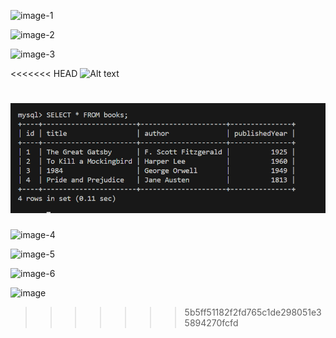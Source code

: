 ![image-1](https://github.com/aasurjya/BookSelfManager/assets/44926849/8c9b3f12-9dd0-4892-9386-3ffadce500cf)


![image-2](https://github.com/aasurjya/BookSelfManager/assets/44926849/c88c2e04-7217-45cb-8857-f8fa7d7f25bd)


![image-3](https://github.com/aasurjya/BookSelfManager/assets/44926849/20b553a9-4d42-4f99-807d-f8cefc8a6f66)


<<<<<<< HEAD
![Alt text](image-6.png)

![Alt text](image.png)
=======
![image-4](https://github.com/aasurjya/BookSelfManager/assets/44926849/a41edc7d-72d2-48cb-a865-7f6f714797db)


![image-5](https://github.com/aasurjya/BookSelfManager/assets/44926849/a3dcc1bb-4192-4bcc-9c51-55dd2a2acabc)


![image-6](https://github.com/aasurjya/BookSelfManager/assets/44926849/f6c079a2-df88-4945-9c56-ac48640b4ac4)



![image](https://github.com/aasurjya/BookSelfManager/assets/44926849/d5311994-2e69-4278-a1d5-266c204d7fa9)
>>>>>>> 5b5ff51182f2fd765c1de298051e35894270fcfd
